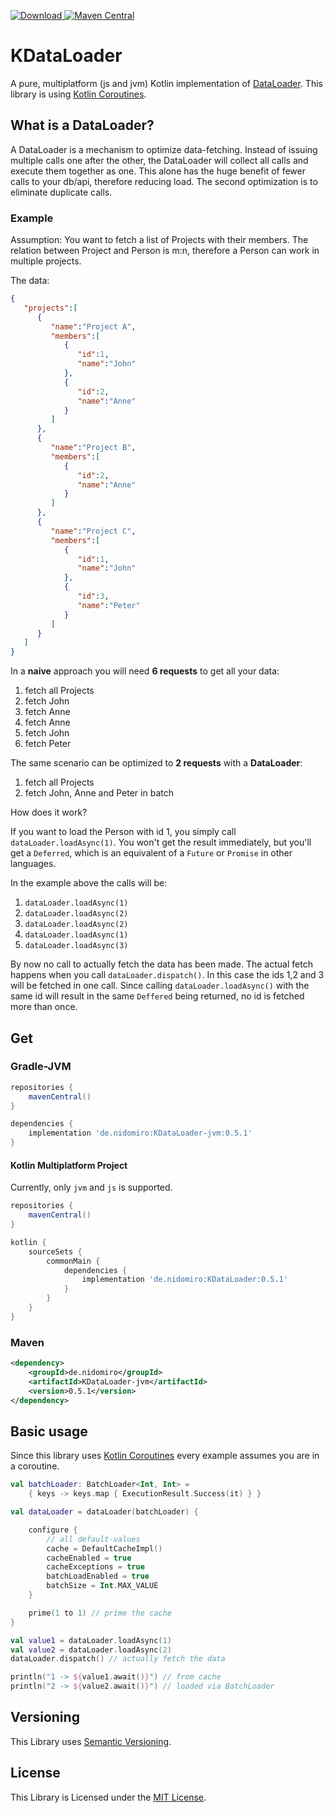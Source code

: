 [ ![Download](https://img.shields.io/badge/License-MIT-yellow.svg) ](https://opensource.org/licenses/MIT)
[![Maven Central](https://maven-badges.herokuapp.com/maven-central/de.nidomiro/KDataLoader/badge.svg)](https://maven-badges.herokuapp.com/maven-central/de.nidomiro/KDataLoader)


# KDataLoader

A pure, multiplatform (js and jvm) Kotlin implementation of [DataLoader](https://github.com/graphql/dataloader).
This library is using [Kotlin Coroutines](https://kotlinlang.org/docs/reference/coroutines-overview.html).


## What is a DataLoader?

A DataLoader is a mechanism to optimize data-fetching.
Instead of issuing multiple calls one after the other, the DataLoader will collect all calls and execute them together as one.
This alone has the huge benefit of fewer calls to your db/api, therefore reducing load.
The second optimization is to eliminate duplicate calls.

### Example

Assumption: You want to fetch a list of Projects with their members.
The relation between Project and Person is m:n, therefore a Person can work in multiple projects.

The data:
```json
{
   "projects":[
      {
         "name":"Project A",
         "members":[
            {
               "id":1,
               "name":"John"
            },
            {
               "id":2,
               "name":"Anne"
            }
         ]
      },
      {
         "name":"Project B",
         "members":[
            {
               "id":2,
               "name":"Anne"
            }
         ]
      },
      {
         "name":"Project C",
         "members":[
            {
               "id":1,
               "name":"John"
            },
            {
               "id":3,
               "name":"Peter"
            }
         ]
      }
   ]
}
```

In a **naive** approach you will need **6 requests** to get all your data:

1. fetch all Projects
2. fetch John
3. fetch Anne
4. fetch Anne
5. fetch John
6. fetch Peter

The same scenario can be optimized to **2 requests** with a **DataLoader**:

1. fetch all Projects
2. fetch John, Anne and Peter in batch


How does it work?

If you want to load the Person with id 1, you simply call `dataLoader.loadAsync(1)`.
You won't get the result immediately, but you'll get a `Deferred`, which is an equivalent of a `Future` or `Promise` in other languages.

In the example above the calls will be:

1. `dataLoader.loadAsync(1)`
2. `dataLoader.loadAsync(2)`
3. `dataLoader.loadAsync(2)`
4. `dataLoader.loadAsync(1)`
5. `dataLoader.loadAsync(3)`

By now no call to actually fetch the data has been made.
The actual fetch happens when you call `dataLoader.dispatch()`.
In this case the ids 1,2 and 3 will be fetched in one call.
Since calling `dataLoader.loadAsync()` with the same id will result in the same `Deffered` being returned, no id is fetched more than once.



## Get

### Gradle-JVM
```groovy
repositories {
    mavenCentral()
}

dependencies {
    implementation 'de.nidomiro:KDataLoader-jvm:0.5.1'
}
```

#### Kotlin Multiplatform Project
Currently, only `jvm` and `js` is supported.

```groovy
repositories {
    mavenCentral()
}

kotlin {
    sourceSets {
        commonMain {
            dependencies {
                implementation 'de.nidomiro:KDataLoader:0.5.1'
            }
        }
    }
}
```

### Maven
 
```xml
<dependency>
    <groupId>de.nidomiro</groupId>
    <artifactId>KDataLoader-jvm</artifactId>
    <version>0.5.1</version>
</dependency>
```

## Basic usage

Since this library uses [Kotlin Coroutines](https://kotlinlang.org/docs/reference/coroutines-overview.html) every example assumes you are in a coroutine.

```kotlin
val batchLoader: BatchLoader<Int, Int> =
    { keys -> keys.map { ExecutionResult.Success(it) } }

val dataLoader = dataLoader(batchLoader) {

    configure {
        // all default-values
        cache = DefaultCacheImpl()
        cacheEnabled = true
        cacheExceptions = true
        batchLoadEnabled = true
        batchSize = Int.MAX_VALUE
    }

    prime(1 to 1) // prime the cache
}

val value1 = dataLoader.loadAsync(1)
val value2 = dataLoader.loadAsync(2)
dataLoader.dispatch() // actually fetch the data

println("1 -> ${value1.await()}") // from cache
println("2 -> ${value2.await()}") // loaded via BatchLoader
```


## Versioning

This Library uses [Semantic Versioning](https://semver.org/).

## License

This Library is Licensed under the [MIT License](https://opensource.org/licenses/MIT).

